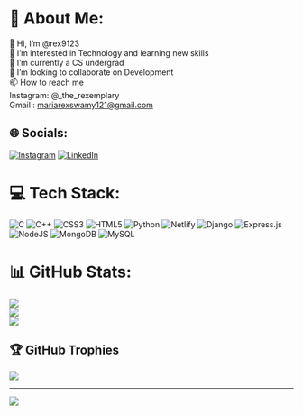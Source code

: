 # 💫 About Me:
👋 Hi, I’m @rex9123<br>👀 I’m interested in Technology and learning new skills<br>🌱 I’m currently a CS undergrad<br>💞️ I’m looking to collaborate on Development<br>📫 How to reach me<br>Instagram: @_the_rexemplary<br>Gmail : mariarexswamy121@gmail.com


## 🌐 Socials:
[![Instagram](https://img.shields.io/badge/Instagram-%23E4405F.svg?logo=Instagram&logoColor=white)](https://instagram.com/_the_rexemplary) [![LinkedIn](https://img.shields.io/badge/LinkedIn-%230077B5.svg?logo=linkedin&logoColor=white)](https://linkedin.com/in/maria-rex-arockiyaswamy-079024246) 

# 💻 Tech Stack:
![C](https://img.shields.io/badge/c-%2300599C.svg?style=for-the-badge&logo=c&logoColor=white) ![C++](https://img.shields.io/badge/c++-%2300599C.svg?style=for-the-badge&logo=c%2B%2B&logoColor=white) ![CSS3](https://img.shields.io/badge/css3-%231572B6.svg?style=for-the-badge&logo=css3&logoColor=white) ![HTML5](https://img.shields.io/badge/html5-%23E34F26.svg?style=for-the-badge&logo=html5&logoColor=white) ![Python](https://img.shields.io/badge/python-3670A0?style=for-the-badge&logo=python&logoColor=ffdd54) ![Netlify](https://img.shields.io/badge/netlify-%23000000.svg?style=for-the-badge&logo=netlify&logoColor=#00C7B7) ![Django](https://img.shields.io/badge/django-%23092E20.svg?style=for-the-badge&logo=django&logoColor=white) ![Express.js](https://img.shields.io/badge/express.js-%23404d59.svg?style=for-the-badge&logo=express&logoColor=%2361DAFB) ![NodeJS](https://img.shields.io/badge/node.js-6DA55F?style=for-the-badge&logo=node.js&logoColor=white) ![MongoDB](https://img.shields.io/badge/MongoDB-%234ea94b.svg?style=for-the-badge&logo=mongodb&logoColor=white) ![MySQL](https://img.shields.io/badge/mysql-%2300f.svg?style=for-the-badge&logo=mysql&logoColor=white)
# 📊 GitHub Stats:
![](https://github-readme-stats.vercel.app/api?username=rex9123&theme=dark&hide_border=false&include_all_commits=true&count_private=true)<br/>
![](https://github-readme-streak-stats.herokuapp.com/?user=rex9123&theme=dark&hide_border=false)<br/>
![](https://github-readme-stats.vercel.app/api/top-langs/?username=rex9123&theme=dark&hide_border=false&include_all_commits=true&count_private=true&layout=compact)

## 🏆 GitHub Trophies
![](https://github-profile-trophy.vercel.app/?username=rex9123&theme=radical&no-frame=false&no-bg=false&margin-w=4)

---
[![](https://visitcount.itsvg.in/api?id=rex9123&icon=0&color=0)](https://visitcount.itsvg.in)

<!-- Proudly created with GPRM ( https://gprm.itsvg.in ) -->
